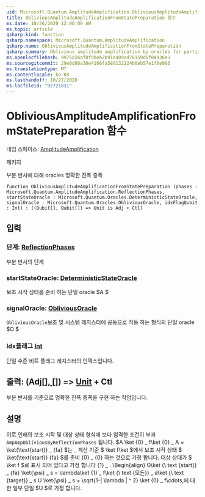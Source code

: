 ```yaml
---
uid: Microsoft.Quantum.AmplitudeAmplification.ObliviousAmplitudeAmplificationFromStatePreparation
title: ObliviousAmplitudeAmplificationFromStatePreparation 함수
ms.date: 10/26/2020 12:00:00 AM
ms.topic: article
qsharp.kind: function
qsharp.namespace: Microsoft.Quantum.AmplitudeAmplification
qsharp.name: ObliviousAmplitudeAmplificationFromStatePreparation
qsharp.summary: Oblivious amplitude amplification by oracles for partial reflections.
ms.openlocfilehash: 9975d26af8f9beb2b91e409ad78159d6f04936e3
ms.sourcegitcommit: 29e0d88a30e4166fa580132124b0eb57e1f0e986
ms.translationtype: MT
ms.contentlocale: ko-KR
ms.lasthandoff: 10/27/2020
ms.locfileid: "92721831"
---
```

# <a name="obliviousamplitudeamplificationfromstatepreparation-function"></a>ObliviousAmplitudeAmplificationFromStatePreparation 함수

네임 스페이스: [AmplitudeAmplification](xref:Microsoft.Quantum.AmplitudeAmplification)

패키지 [](https://nuget.org/packages/)


부분 반사에 대해 oracles 명확한 진폭 증폭

```qsharp
function ObliviousAmplitudeAmplificationFromStatePreparation (phases : Microsoft.Quantum.AmplitudeAmplification.ReflectionPhases, startStateOracle : Microsoft.Quantum.Oracles.DeterministicStateOracle, signalOracle : Microsoft.Quantum.Oracles.ObliviousOracle, idxFlagQubit : Int) : ((Qubit[], Qubit[]) => Unit is Adj + Ctl)
```


## <a name="input"></a>입력

### <a name="phases--reflectionphases"></a>단계: [ReflectionPhases](xref:Microsoft.Quantum.AmplitudeAmplification.ReflectionPhases)

부분 반사의 단계


### <a name="startstateoracle--deterministicstateoracle"></a>startStateOracle: [DeterministicStateOracle](xref:Microsoft.Quantum.Oracles.DeterministicStateOracle)

보조 시작 상태를 준비 하는 단일 oracle $A $


### <a name="signaloracle--obliviousoracle"></a>signalOracle: [ObliviousOracle](xref:Microsoft.Quantum.Oracles.ObliviousOracle)

`ObliviousOracle`보조 및 시스템 레지스터에 공동으로 작동 하는 형식의 단일 oracle $O $


### <a name="idxflagqubit--int"></a>Idx플래그 [Int](xref:microsoft.quantum.lang-ref.int)

단일 수준 비트 플래그 레지스터의 인덱스입니다.



## <a name="output--qubitqubit--unit-adj--ctl"></a>출력: (Adj[[]](xref:microsoft.quantum.lang-ref.qubit)[, []](xref:microsoft.quantum.lang-ref.qubit)) => [Unit](xref:microsoft.quantum.lang-ref.unit) + Ctl

부분 반사를 기준으로 명확한 진폭 증폭을 구현 하는 작업입니다.

## <a name="remarks"></a>설명

이로 인해의 보조 시작 및 대상 상태 형식에 보다 엄격한 조건이 부과 `AmpAmpObliviousByReflectionPhases` 됩니다.
$A \ket {0} \_ f\ket {0} \_ A = \ket{\text{start}} \_ {fa} $는 \_ 계산 기준 $ \ket f\ket $에서 보조 시작 상태 $ \ket{\text{start}} {fa} $를 준비 {0} \_ {0} 하는 것으로 가정 합니다.
대상 상태가 $ \ket f $로 표시 되어 있다고 가정 합니다 {1} \_ .
\Begin{align} O\ket {\ text {start}} \_ {fa} \ket{\psi} \_ s = \lambda\ket {1} \_ f\ket {\ text {모든}} \_ a\ket {\ text {target}} \_ s U \ket{\psi} \_ s + \sqrt{1-| \lambda | ^ 2} \ket {0} \_ f\cdots,에 대 한 일부 단일 $U $로 가정 합니다.